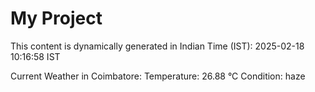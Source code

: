 # My Project

This content is dynamically generated in Indian Time (IST): 2025-02-18 10:16:58 IST


Current Weather in Coimbatore:
Temperature: 26.88 °C
Condition: haze

